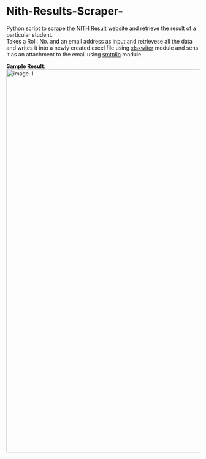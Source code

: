 # Nith-Results-Scraper-
Python script to scrape the [NITH Result](https://nithp.herokuapp.com/result/) website and retrieve the result of a particular student.<br>
Takes a Roll. No. and an email address as input and retrievese all the data and writes it into a newly created excel file using [xlsxwiter](https://xlsxwriter.readthedocs.io/worksheet.html) module and sens it as an attachment to the email using [smtplib](https://docs.python.org/3/library/smtplib.html) module.<br>

<b>Sample Result</b>:<br>
<img width="1000" alt="image-1" src="https://user-images.githubusercontent.com/76609501/156234954-0911de57-061e-4c8a-8bc9-318c1f28a138.png">


